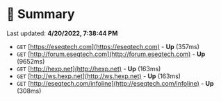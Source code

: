 # 📖 Summary
Last updated: **4/20/2022, 7:38:44 PM**

- `GET` [https://eseqtech.com](https://eseqtech.com) - **Up** (357ms)
- `GET` [http://forum.eseqtech.com](http://forum.eseqtech.com) - **Up** (9652ms)
- `GET` [http://hexp.net](http://hexp.net) - **Up** (163ms)
- `GET` [http://ws.hexp.net](http://ws.hexp.net) - **Up** (163ms)
- `GET` [http://eseqtech.com/infoline](http://eseqtech.com/infoline) - **Up** (308ms)
